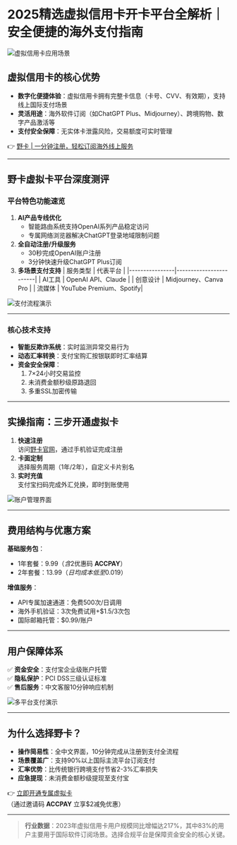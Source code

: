 # 2025精选虚拟信用卡开卡平台全解析｜安全便捷的海外支付指南

![虚拟信用卡应用场景](https://bbtdd.com/wp-content/uploads/img/5954973057911.webp)

## 虚拟信用卡的核心优势
- **数字化便捷体验**：虚拟信用卡拥有完整卡信息（卡号、CVV、有效期），支持线上国际支付场景
- **灵活用途**：海外软件订阅（如ChatGPT Plus、Midjourney）、跨境购物、数字产品激活等
- **支付安全保障**：无实体卡泄露风险，交易额度可实时管理

👉 [野卡 | 一分钟注册，轻松订阅海外线上服务](https://bbtdd.com/yeka)

---

## 野卡虚拟卡平台深度测评

### 平台特色功能速览
1. **AI产品专线优化**
   - 智能路由系统支持OpenAI系列产品稳定访问
   - 专属网络浏览器解决ChatGPT登录地域限制问题
2. **全自动注册/升级服务**
   - 30秒完成OpenAI账户注册
   - 3分钟快速升级ChatGPT Plus订阅
3. **多场景支付支持**
   | 服务类型       | 代表平台               |
   |----------------|------------------------|
   | AI工具        | OpenAI API、Claude      |
   | 创意设计      | Midjourney、Canva Pro   |
   | 流媒体        | YouTube Premium、Spotify|

![支付流程演示](https://bbtdd.com/wp-content/uploads/img/870942144598.webp)

---

### 核心技术支持
- **智能反欺诈系统**：实时监测异常交易行为
- **动态汇率转换**：支付宝购汇按银联即时汇率结算
- **资金安全保障**： 
  1. 7×24小时交易监控
  2. 未消费金额秒级原路退回
  3. 多重SSL加密传输

---

## 实操指南：三步开通虚拟卡
1. **快速注册**  
   访问[野卡官网](https://bbtdd.com/yeka)，通过手机验证完成注册
2. **卡面定制**  
   选择服务周期（1年/2年），自定义卡片别名
3. **实时充值**  
   支付宝扫码完成外汇兑换，即时到账使用

![账户管理界面](https://bbtdd.com/wp-content/uploads/img/28550624195572.webp)

---

## 费用结构与优惠方案
**基础服务包**：
- 1年套餐：$9.99（含$2优惠码 **ACCPAY**）
- 2年套餐：$13.99（日均成本低至$0.019）

**增值服务**：
- API专属加速通道：免费500次/日调用
- 海外手机验证：3次免费试用+$1.5/3次包
- 国际邮箱托管：$0.99/账户

---

## 用户保障体系
✅ **资金安全**：支付宝企业级账户托管  
✅ **隐私保护**：PCI DSS三级认证标准  
✅ **售后服务**：中文客服10分钟响应机制  

![多平台支付演示](https://bbtdd.com/wp-content/uploads/img/184763377328.webp)

---

## 为什么选择野卡？
- **操作简易性**：全中文界面，10分钟完成从注册到支付全流程
- **场景覆盖广**：支持90%以上国际主流平台订阅支付
- **汇率优势**：比传统银行跨境支付节省2-3%汇率损失
- **应急提现**：未消费金额秒级提现至支付宝

👉 [立即开通专属虚拟卡](https://bbtdd.com/yeka)  
（通过邀请码 **ACCPAY** 立享$2减免优惠）

---

> **行业数据**：2023年虚拟信用卡用户规模同比增幅达217%，其中83%的用户主要用于国际软件订阅场景。选择合规平台是保障资金安全的核心关键。